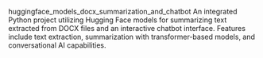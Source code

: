 huggingface_models_docx_summarization_and_chatbot
An integrated Python project utilizing Hugging Face models for summarizing text extracted from DOCX files and an interactive chatbot interface. Features include text extraction, summarization with transformer-based models, and conversational AI capabilities.
